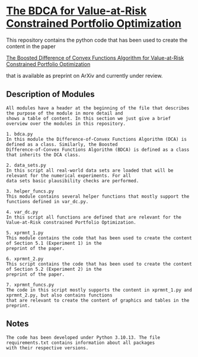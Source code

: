 # [The BDCA for Value-at-Risk Constrained Portfolio Optimization](https://arxiv.org/abs/2402.09194)

This repository contains the python code that has been used to create the content in the paper 

[The Boosted Difference of Convex Functions Algorithm for Value-at-Risk Constrained Portfolio Optimization](https://arxiv.org/abs/2402.09194)

that is available as preprint on ArXiv and currently under review.

## Description of Modules
    
    All modules have a header at the beginning of the file that describes the purpose of the module in more detail and 
    shows a table of content. In this section we just give a brief overview over the modules in this repository.

    1. bdca.py
    In this module the Difference-of-Convex Functions Algorithm (DCA) is defined as a class. Similarly, the Boosted 
    Difference-of-Convex Functions Algorithm (BDCA) is defined as a class that inherits the DCA class.

    2. data_sets.py
    In this script all real-world data sets are loaded that will be relevant for the numerical experiments. For all
    data sets basic plausibility checks are performed.

    3. helper_funcs.py
    This module contains several helper functions that mostly support the functions defined in var_dc.py.
    
    4. var_dc.py
    In this script all functions are defined that are relevant for the Value-at-Risk constrained Portfolio Optimization.

    5. xprmnt_1.py
    This module contains the code that has been used to create the content of Section 5.1 (Experiment 1) in the 
    preprint of the paper.

    6. xprmnt_2.py
    This script contains the code that has been used to create the content of Section 5.2 (Experiment 2) in the 
    preprint of the paper. 

    7. xprmnt_funcs.py
    The code in this script mostly supports the content in xprmnt_1.py and xprmnt_2.py, but also contains functions 
    that are relevant to create the content of graphics and tables in the preprint.

## Notes
    
    The code has been developed under Python 3.10.13. The file requirements.txt contains information about all packages 
    with their respective versions.